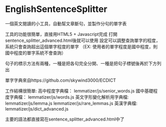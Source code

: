 # EnglishSentenceSplitter
一個英文閱讀的小工具，自動幫文章斷句，並製作分句的單字表

工具的功能很簡單，直接用HTML5 + Javascript完成
打開sentence_splitter_advanced.html後就可以使用
設定可以調整查詢單字的程度，系統只會查詢超出這個單字程度的單字
（EX: 使用者的單字程度是國中程度，則國中程度的單字系統不會查詢）

句子的標示方法有兩種，一種是把各句完全分開、一種是把句子標號後再於下方列出

單字字典來自https://github.com/skywind3000/ECDICT


工作結構很簡單:
高中程度字典檔： lemmatizer/js/senior_words.js
國中基礎程度字典檔： lemmatizer/js/words.js
英文字形變化解析用字典檔: lemmatizer/js/lemma.js lemmatizer/js/rare_lemmas.js
英漢字典檔: lemmatizer/js/dict_advanced.js

主要的語法都直接寫在sentence_splitter_advanced.html中了
